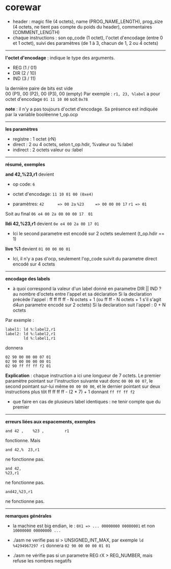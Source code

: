 # corewar

- header : magic file (4 octets), name (PROG_NAME_LENGTH), prog_size (4 octets, ne tient pas compte du poids du header), commentaires (COMMENT_LENGTH)
- chaque instructions : son op_code (1 octet),  l'octet d'encodage (entre 0 et 1 octet), suivi des paramètres (de 1 à 3, chacun de 1, 2 ou 4 octets)

---

**l'octet d'encodage** : indique le type des arguments.

- REG (1 / 01)
- DIR (2 / 10)
- IND (3 / 11)

la dernière paire de bits est vide  
00 (P1), 00 (P2), 00 (P3), 00 (empty)
Par exemple : 
`r1, 23, %label` a pour octet d'encodage `01 11 10 00` soit `0x78`

**note** : il n'y a pas toujours d'octet d'encodage. Sa présence est indiquée par la variable booléenne t_op.ocp

---

**les paramètres**

- registre : 1 octet (rN)
- direct : 2 ou 4 octets, selon t_op.hdir, %valeur ou %:label
- indirect : 2 octets valeur ou :label

--- 

**résumé, exemples**

**and 42,%23,r1** devient

- op code: `6`

- octet d'encodage: `11 10 01 00 (0xe4)`

- paramètres: 
`42      => 00 2a`
`%23     => 00 00 00 17`
`r1 => 01`

Soit au final
`06 e4 00 2a 00 00 00 17  01`

 
**lldi 42,%23,r1** devient ```0e e4 00 2a 00 17 01```
- Ici le second parametre est encodé sur 2 octets seulement (t_op.hdir == 1)

**live %1** devient ```01 00 00 00 01```
- Ici, il n'y a pas d'ocp, seulement l'op_code suivit du parametre direct encodé sur 4 octets

---

**encodage des labels**

- à quoi correspond la valeur d'un label donné en parametre DIR || IND ? au nombre d'octets entre l'appel et sa déclaration 
Si la declaration précède l'appel : ff ff ff ff - N octets + 1 (ou ff ff - N octets + 1 s'il s'agit d4un parametre encodé sur 2 octets)
Si la declaration suit l'appel : 0 + N octets

Par exemple :

```
label1: ld %:label2,r1
label2: ld %:label2,r1
        ld %:label1,r1
```

donnera

```
02 90 00 00 00 07 01
02 90 00 00 00 00 01
02 90 ff ff ff f2 01
```
**Explication** : chaque instruction a ici une longueur de 7 octets. Le premier paramètre pointant sur l'instruction suivante vaut donc ```00 00 00 07```, le second pointant sur-lui même ```00 00 00 00```, et le dernier pointant sur deux instructions plus tôt ff ff ff ff - (2 * 7) + 1  donnant ```ff ff ff f2```

- que faire en cas de plusieurs label identiques : ne tenir compte que du premier

---

**erreurs liées aux espacements, exemples** 
```
and 42 ,    %23 ,         r1
```
fonctionne. Mais
```
and 42,%  23,r1
```
ne fonctionne pas.
```
and 42,    
%23,r1
``` 
ne fonctionne pas.
```
and42,%23,r1
```
ne fonctionne pas.

---

**remarques générales**

- la machine est big endian, ie : ```0X1 => ... 00000000 00000001```
 et non ```10000000 00000000 ...```

- ./asm ne verifie pas si > UNSIGNED_INT_MAX, par exemple 
```ld %4294967297 r1``` donnera ```02 90 00 00 00 01 01```

- ./asm ne vérifie pas si un parametre REG rX > REG_NUMBER, mais refuse les nombres negatifs

